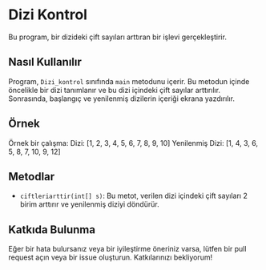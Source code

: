 # Dizi Kontrol
Bu program, bir dizideki çift sayıları arttıran bir işlevi gerçekleştirir.

## Nasıl Kullanılır
Program, `Dizi_kontrol` sınıfında `main` metodunu içerir. Bu metodun içinde öncelikle bir dizi tanımlanır ve bu dizi içindeki çift sayılar arttırılır. Sonrasında, başlangıç ve yenilenmiş dizilerin içeriği ekrana yazdırılır.

## Örnek
Örnek bir çalışma:
Dizi: [1, 2, 3, 4, 5, 6, 7, 8, 9, 10]
Yenilenmiş Dizi: [1, 4, 3, 6, 5, 8, 7, 10, 9, 12]

## Metodlar
- `ciftleriarttir(int[] s)`: Bu metot, verilen dizi içindeki çift sayıları 2 birim arttırır ve yenilenmiş diziyi döndürür.

## Katkıda Bulunma
Eğer bir hata bulursanız veya bir iyileştirme öneriniz varsa, lütfen bir pull request açın veya bir issue oluşturun. Katkılarınızı bekliyorum!
